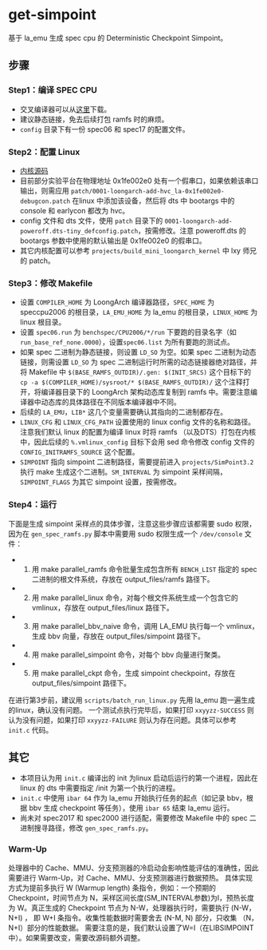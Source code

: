 # get-simpoint 
基于 la_emu 生成 spec cpu 的 Deterministic Checkpoint Simpoint。

## 步骤
### Step1：编译 SPEC CPU
- 交叉编译器可以从[这里](https://github.com/loongson/build-tools)下载。
- 建议静态链接，免去后续打包 ramfs 时的麻烦。
- `config` 目录下有一份 spec06 和 spec17 的配置文件。

### Step2：配置 Linux
- [内核源码](https://git.kernel.org/pub/scm/linux/kernel/git/torvalds/linux.git)
- 目前部分实验平台在物理地址 0x1fe002e0 处有一个假串口，如果依赖该串口输出，则需应用 `patch/0001-loongarch-add-hvc_la-0x1fe002e0-debugcon.patch` 在linux 中添加该设备，然后将 dts 中 bootargs 中的 console 和 earlycon 都改为 hvc。
- config 文件和 dts 文件，使用 `patch` 目录下的 `0001-loongarch-add-poweroff.dts-tiny_defconfig.patch`，按需修改。注意 poweroff.dts 的 bootargs 参数中使用的默认输出是 0x1fe002e0 的假串口。
- 其它内核配置可以参考 `projects/build_mini_loongarch_kernel` 中 lxy 师兄的 patch。

### Step3：修改 Makefile
- 设置 `COMPILER_HOME` 为 LoongArch 编译器路径，`SPEC_HOME` 为 speccpu2006 的根目录，`LA_EMU_HOME` 为 la_emu 的根目录，`LINUX_HOME` 为 linux 根目录。
- 设置 `spec06.run` 为 `benchspec/CPU2006/*/run` 下要跑的目录名字（如 `run_base_ref_none.0000`），设置`spec06.list` 为所有要跑的测试点。
- 如果 spec 二进制为静态链接，则设置 `LD_SO` 为空。如果 spec 二进制为动态链接，则需设置 `LD_SO` 为 spec 二进制运行时所需的动态链接器绝对路径，并将 Makefile 中 `$(BASE_RAMFS_OUTDIR)/.gen: $(INIT_SRCS)` 这个目标下的 `cp -a $(COMPILER_HOME)/sysroot/* $(BASE_RAMFS_OUTDIR)/` 这个注释打开，将编译器目录下的 LoongArch 架构动态库复制到 ramfs 中。需要注意编译器中动态库的具体路径在不同版本编译器中不同。
- 后续的 `LA_EMU`，`LIB*` 这几个变量需要确认其指向的二进制都存在。
- `LINUX_CFG` 和 `LINUX_CFG_PATH` 设置使用的 linux config 文件的名称和路径。注意我们默认 linux 的配置为编译 linux 时将 ramfs （以及DTS）打包在内核中，因此后续的 `%.vmlinux_config` 目标下会用 sed 命令修改 config 文件的 `CONFIG_INITRAMFS_SOURCE` 这个配置。
- `SIMPOINT` 指向 simpoint 二进制路径，需要提前进入 `projects/SimPoint3.2` 执行 make 生成这个二进制。`SM_INTERVAL` 为 simpoint 采样间隔，`SIMPOINT_FLAGS` 为其它 simpoint 设置，按需修改。

### Step4：运行
下面是生成 simpoint 采样点的具体步骤，注意这些步骤应该都需要 sudo 权限，因为在 `gen_spec_ramfs.py` 脚本中需要用 sudo 权限生成一个 `/dev/console` 文件：
- 1. 用 make parallel_ramfs 命令批量生成包含所有 `BENCH_LIST` 指定的 spec 二进制的根文件系统，存放在 output_files/ramfs 路径下。
- 2. 用 make parallel_linux 命令，对每个根文件系统生成一个包含它的 vmlinux，存放在 output_files/linux 路径下。
- 3. 用 make parallel_bbv_naive 命令，调用 LA_EMU 执行每一个 vmlinux，生成 bbv 向量，存放在 output_files/simpoint 路径下。
- 4. 用 make parallel_simpoint 命令，对每个 bbv 向量进行聚类。
- 5. 用 make parallel_ckpt 命令，生成 simpoint checkpoint，存放在 output_files/simpoint 路径下。

在进行第3步前，建议用 `scripts/batch_run_linux.py` 先用 la_emu 跑一遍生成的linux，确认没有问题。
一个测试点执行完毕后，如果打印 `xxyyzz-SUCCESS` 则认为没有问题，如果打印 `xxyyzz-FAILURE` 则认为存在问题。具体可以参考 `init.c` 代码。

## 其它
- 本项目认为用 `init.c` 编译出的 init 为linux 启动后运行的第一个进程，因此在 linux 的 dts 中需要指定 /init 为第一个执行的进程。
- `init.c` 中使用 `ibar 64` 作为 la_emu 开始执行任务的起点（如记录 bbv，根据 bbv 生成 checkpoint 等任务），使用 `ibar 65` 结束 la_emu 运行。
- 尚未对 spec2017 和 spec2000 进行适配，需要修改 Makefile 中的 spec 二进制搜寻路径，修改 `gen_spec_ramfs.py`。
### Warm-Up
处理器中的 Cache、MMU、分支预测器的冷启动会影响性能评估的准确性，因此需要进行 Warm-Up，对 Cache、MMU、分支预测器进行数据预热。 具体实现方式为提前多执行 W (Warmup length) 条指令，例如：一个预期的 Checkpoint，时间节点为 N，采样区间长度(SM_INTERVAL参数)为I，预热长度为 W。真正生成的 Checkpoint 节点为 N-W，处理器执行时，需要执行 (N-W，N+I) ， 即 W+I 条指令。收集性能数据时需要舍去 (N-M, N) 部分，只收集 （N，N+I）部分的性能数据。 需要注意的是，我们默认设置了W=I（在LIBSIMPOINT 中）。如果需要改变，需要改源码额外调整。